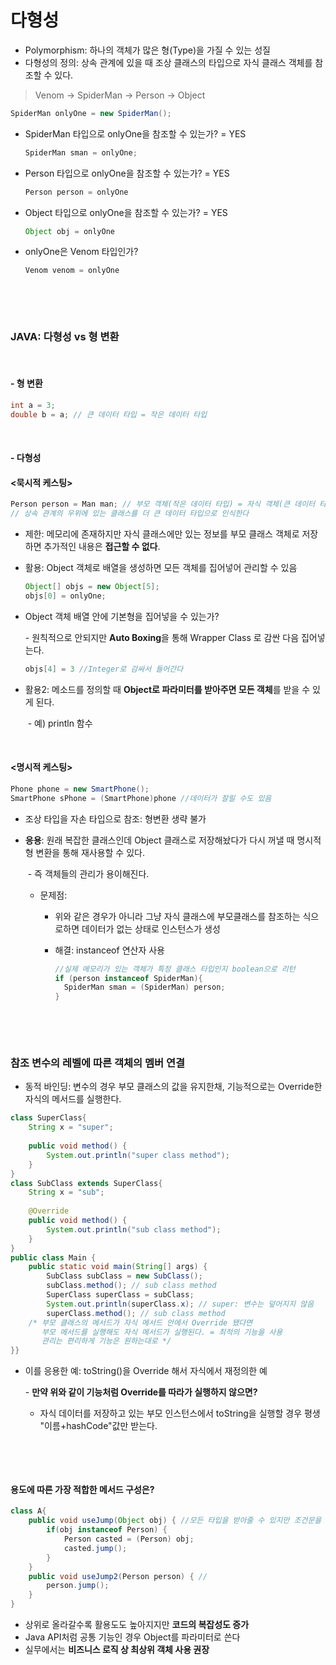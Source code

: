 # 다형성

* Polymorphism: 하나의 객체가 많은 형(Type)을 가질 수 있는 성질
* 다형성의 정의: 상속 관계에 있을 때 조상 클래스의 타입으로 자식 클래스 객체를 참조할 수 있다.

> Venom → SpiderMan → Person → Object

```java
SpiderMan onlyOne = new SpiderMan();
```

* SpiderMan 타입으로 onlyOne을 참조할 수 있는가? = YES

  ```java
  SpiderMan sman = onlyOne;
  ```

* Person 타입으로 onlyOne을 참조할 수 있는가? = YES

  ```java
  Person person = onlyOne
  ```

* Object 타입으로 onlyOne을 참조할 수 있는가? = YES

  ```java
  Object obj = onlyOne
  ```

* onlyOne은 Venom 타입인가?

  ```java
  Venom venom = onlyOne
  ```

  ​	

​		

### JAVA: 다형성 vs 형 변환

​		

#### \- 형 변환

```java
int a = 3;
double b = a; // 큰 데이터 타입 = 작은 데이터 타입
```

​		

#### \- 다형성

#### <묵시적 케스팅>

```java
Person person = Man man; // 부모 객체(작은 데이터 타입) = 자식 객체(큰 데이터 타입)
// 상속 관계의 우위에 있는 클래스를 더 큰 데이터 타입으로 인식한다
```

* 제한: 메모리에 존재하지만 자식 클래스에만 있는 정보를 부모 클래스 객체로 저장하면 추가적인 내용은 **접근할 수 없다**.

* 활용: Object 객체로 배열을 생성하면 모든 객체를 집어넣어 관리할 수 있음

  ```java
  Object[] objs = new Object[5];
  objs[0] = onlyOne;
  ```

* Object 객체 배열 안에 기본형을 집어넣을 수 있는가?

  \- 원칙적으로 안되지만 **Auto Boxing**을 통해 Wrapper Class 로 감싼 다음 집어넣는다.

  ```java
  objs[4] = 3 //Integer로 감싸서 들어간다
  ```

* 활용2: 메소드를 정의할 때 **Object로 파라미터를 받아주면 모든 객체**를 받을 수 있게 된다.

  ​	\- 예) println 함수

​			

#### <명시적 케스팅>

```java
Phone phone = new SmartPhone();
SmartPhone sPhone = (SmartPhone)phone //데이터가 잘릴 수도 있음
```

* 조상 타입을 자손 타입으로 참조: 형변환 생략 불가

* **응용**: 원래 복잡한 클래스인데 Object 클래스로 저장해놨다가 다시 꺼낼 때 명시적 형 변환을 통해 재사용할 수 있다.

  ​	\- 즉 객체들의 관리가 용이해진다.

  * 문제점:

    * 위와 같은 경우가 아니라 그냥 자식 클래스에 부모클래스를 참조하는 식으로하면 데이터가 없는 상태로 인스턴스가 생성

    * 해결: instanceof 연산자 사용

      ```java
      //실제 메모리가 있는 객체가 특정 클래스 타입인지 boolean으로 리턴
      if (person instanceof SpiderMan){
      	SpiderMan sman = (SpiderMan) person;
      }
      ```

​		

​		

### 참조 변수의 레벨에 따른 객체의 멤버 연결

* 동적 바인딩: 변수의 경우 부모 클래스의 값을 유지한채, 기능적으로는 Override한 자식의 메서드를 실행한다.

```java
class SuperClass{
	String x = "super";
	
	public void method() {
		System.out.println("super class method");
	}
}
class SubClass extends SuperClass{
	String x = "sub";
	
	@Override
	public void method() {
		System.out.println("sub class method");
	}
}
public class Main {
	public static void main(String[] args) {
		SubClass subClass = new SubClass();
		subClass.method(); // sub class method
		SuperClass superClass = subClass; 
		System.out.println(superClass.x); // super: 변수는 덮어지지 않음
		superClass.method(); // sub class method
    /* 부모 클래스의 메서드가 자식 메서드 안에서 Override 됐다면
       부모 메서드를 실행해도 자식 메서드가 실행된다. = 최적의 기능을 사용
       관리는 편리하게 기능은 원하는대로 */
}}
```

* 이를 응용한 예: toString()을 Override 해서 자식에서 재정의한 예

  \- **만약 위와 같이 기능처럼 Override를 따라가 실행하지 않으면?**

  * 자식 데이터를 저장하고 있는 부모 인스턴스에서 toString을 실행할 경우 평생 "이름+hashCode"값만 받는다.

​		

​			

#### 용도에 따른 가장 적합한 메서드 구성은?

```java
class A{
	public void useJump(Object obj) { //모든 타입을 받아줄 수 있지만 조건문을 사용
		if(obj instanceof Person) {
			Person casted = (Person) obj;
			casted.jump();
		}
	}
	public void useJump2(Person person) { //
		person.jump();
	}
}
```

* 상위로 올라갈수록 활용도도 높아지지만 **코드의 복잡성도 증가**
* Java API처럼 공통 기능인 경우 Object를 파라미터로 쓴다
* 실무에서는 **비즈니스 로직 상 최상위 객체 사용 권장**

